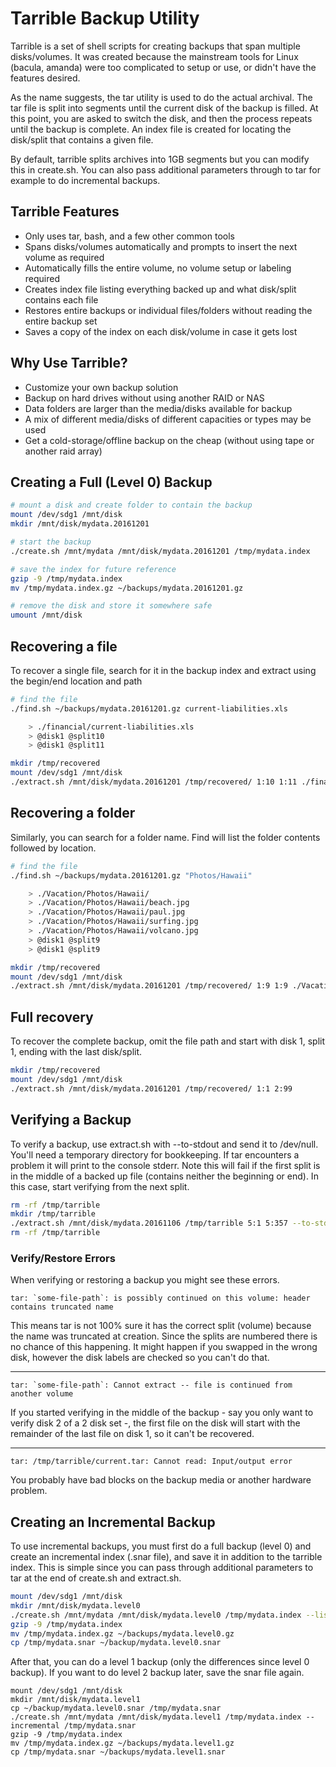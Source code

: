 # Tarrible Backup Utility

Tarrible is a set of shell scripts for creating backups that span multiple disks/volumes. It was created because the mainstream tools for Linux (bacula, amanda) were too complicated to setup or use, or didn't have the features desired.

As the name suggests, the tar utility is used to do the actual archival. The tar file is split into segments until the current disk of the backup is filled. At this point, you are asked to switch the disk, and then the process repeats until the backup is complete. An index file is created for locating the disk/split that contains a given file.

By default, tarrible splits archives into 1GB segments but you can modify this in create.sh. You can also pass additional parameters through to tar for example to do incremental backups.

## Tarrible Features
- Only uses tar, bash, and a few other common tools
- Spans disks/volumes automatically and prompts to insert the next volume as required
- Automatically fills the entire volume, no volume setup or labeling required
- Creates index file listing everything backed up and what disk/split contains each file
- Restores entire backups or individual files/folders without reading the entire backup set
- Saves a copy of the index on each disk/volume in case it gets lost

## Why Use Tarrible?
- Customize your own backup solution
- Backup on hard drives without using another RAID or NAS
- Data folders are larger than the media/disks available for backup
- A mix of different media/disks of different capacities or types may be used
- Get a cold-storage/offline backup on the cheap (without using tape or another raid array)

## Creating a Full (Level 0) Backup
```bash
# mount a disk and create folder to contain the backup
mount /dev/sdg1 /mnt/disk
mkdir /mnt/disk/mydata.20161201

# start the backup
./create.sh /mnt/mydata /mnt/disk/mydata.20161201 /tmp/mydata.index

# save the index for future reference
gzip -9 /tmp/mydata.index
mv /tmp/mydata.index.gz ~/backups/mydata.20161201.gz

# remove the disk and store it somewhere safe
umount /mnt/disk
```

## Recovering a file
To recover a single file, search for it in the backup index and extract using the begin/end location and path
```bash
# find the file
./find.sh ~/backups/mydata.20161201.gz current-liabilities.xls

    > ./financial/current-liabilities.xls
    > @disk1 @split10
    > @disk1 @split11

mkdir /tmp/recovered
mount /dev/sdg1 /mnt/disk
./extract.sh /mnt/disk/mydata.20161201 /tmp/recovered/ 1:10 1:11 ./financial/current-liabilities.xls 
```

## Recovering a folder
Similarly, you can search for a folder name. Find will list the folder contents followed by location.
```bash
# find the file
./find.sh ~/backups/mydata.20161201.gz "Photos/Hawaii"

    > ./Vacation/Photos/Hawaii/
    > ./Vacation/Photos/Hawaii/beach.jpg
    > ./Vacation/Photos/Hawaii/paul.jpg
    > ./Vacation/Photos/Hawaii/surfing.jpg
    > ./Vacation/Photos/Hawaii/volcano.jpg
    > @disk1 @split9
    > @disk1 @split9

mkdir /tmp/recovered
mount /dev/sdg1 /mnt/disk
./extract.sh /mnt/disk/mydata.20161201 /tmp/recovered/ 1:9 1:9 ./Vacation/Photos/Hawaii 
```

## Full recovery
To recover the complete backup, omit the file path and start with disk 1, split 1, ending with the last disk/split.
```bash
mkdir /tmp/recovered
mount /dev/sdg1 /mnt/disk
./extract.sh /mnt/disk/mydata.20161201 /tmp/recovered/ 1:1 2:99 
```

## Verifying a Backup
To verify a backup, use extract.sh with --to-stdout and send it to /dev/null. You'll need a temporary directory for bookkeeping. If tar encounters a problem it will print to the console stderr. Note this will fail if the first split is in the middle of a backed up file (contains neither the beginning or end). In this case, start verifying from the next split. 
```bash
rm -rf /tmp/tarrible
mkdir /tmp/tarrible
./extract.sh /mnt/disk/mydata.20161106 /tmp/tarrible 5:1 5:357 --to-stdout > /dev/null
rm -rf /tmp/tarrible
```

### Verify/Restore Errors
When verifying or restoring a backup you might see these errors.
```
tar: `some-file-path`: is possibly continued on this volume: header contains truncated name
```
This means tar is not 100% sure it has the correct split (volume) because the name was truncated at creation. Since the splits are numbered there is no chance of this happening. It might happen if you swapped in the wrong disk, however the disk labels are checked so you can't do that.

---

```
tar: `some-file-path`: Cannot extract -- file is continued from another volume
```
If you started verifying in the middle of the backup - say you only want to verify disk 2 of a 2 disk set -, the first file on the disk will start with the remainder of the last file on disk 1, so it can't be recovered.

---

```
tar: /tmp/tarrible/current.tar: Cannot read: Input/output error
```
You probably have bad blocks on the backup media or another hardware problem.


## Creating an Incremental Backup
To use incremental backups, you must first do a full backup (level 0) and create an incremental index (.snar file), and save it in addition to the tarrible index. This is simple since you can pass through additional parameters to tar at the end of create.sh and extract.sh.
```bash
mount /dev/sdg1 /mnt/disk
mkdir /mnt/disk/mydata.level0
./create.sh /mnt/mydata /mnt/disk/mydata.level0 /tmp/mydata.index --listed-incremental /tmp/mydata.snar
gzip -9 /tmp/mydata.index
mv /tmp/mydata.index.gz ~/backups/mydata.level0.gz
cp /tmp/mydata.snar ~/backup/mydata.level0.snar
```
After that, you can do a level 1 backup (only the differences since level 0 backup). If you want to do level 2 backup later, save the snar file again.
```
mount /dev/sdg1 /mnt/disk
mkdir /mnt/disk/mydata.level1
cp ~/backup/mydata.level0.snar /tmp/mydata.snar
./create.sh /mnt/mydata /mnt/disk/mydata.level1 /tmp/mydata.index --incremental /tmp/mydata.snar
gzip -9 /tmp/mydata.index
mv /tmp/mydata.index.gz ~/backups/mydata.level1.gz
cp /tmp/mydata.snar ~/backups/mydata.level1.snar
```
